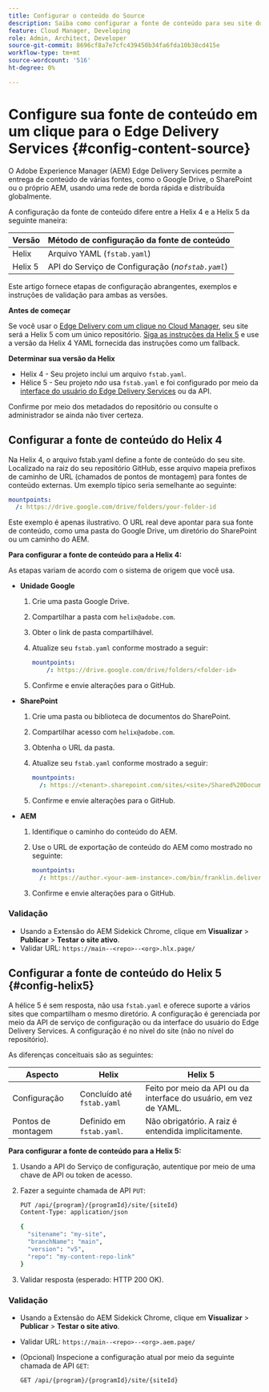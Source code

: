 ```yaml
---
title: Configurar o conteúdo do Source
description: Saiba como configurar a fonte de conteúdo para seu site do Edge Delivery usando fstab.yaml no Helix 4 ou a interface do usuário do Edge Delivery Services (ou a API de serviço de configuração) no Helix 5.
feature: Cloud Manager, Developing
role: Admin, Architect, Developer
source-git-commit: 8696cf8a7e7cfc439450b34fa6fda10b38cd415e
workflow-type: tm+mt
source-wordcount: '516'
ht-degree: 0%

---
```


# Configure sua fonte de conteúdo em um clique para o Edge Delivery Services {#config-content-source}

O Adobe Experience Manager (AEM) Edge Delivery Services permite a entrega de conteúdo de várias fontes, como o Google Drive, o SharePoint ou o próprio AEM, usando uma rede de borda rápida e distribuída globalmente.

A configuração da fonte de conteúdo difere entre a Helix 4 e a Helix 5 da seguinte maneira:

| Versão | Método de configuração da fonte de conteúdo |
| --- | --- |
| Helix | Arquivo YAML (`fstab.yaml`) |
| Helix 5 | API do Serviço de Configuração (*no`fstab.yaml`*) |

Este artigo fornece etapas de configuração abrangentes, exemplos e instruções de validação para ambas as versões.

**Antes de começar**

Se você usar o [Edge Delivery com um clique no Cloud Manager](/help/implementing/cloud-manager/edge-delivery/create-edge-delivery-site.md##one-click-edge-delivery-site), seu site será a Helix 5 com um único repositório. [Siga as instruções da Helix 5](#config-helix5) e use a versão da Helix 4 YAML fornecida das instruções como um fallback.

**Determinar sua versão da Helix**

* Helix 4 - Seu projeto inclui um arquivo `fstab.yaml`.
* Hélice 5 - Seu projeto *não* usa `fstab.yaml` e foi configurado por meio da [interface do usuário do Edge Delivery Services](#config-helix5) ou da API.

Confirme por meio dos metadados do repositório ou consulte o administrador se ainda não tiver certeza.

## Configurar a fonte de conteúdo do Helix 4

Na Helix 4, o arquivo fstab.yaml define a fonte de conteúdo do seu site. Localizado na raiz do seu repositório GitHub, esse arquivo mapeia prefixos de caminho de URL (chamados de pontos de montagem) para fontes de conteúdo externas. Um exemplo típico seria semelhante ao seguinte:

```yaml
mountpoints:
  /: https://drive.google.com/drive/folders/your-folder-id
```

Este exemplo é apenas ilustrativo. O URL real deve apontar para sua fonte de conteúdo, como uma pasta do Google Drive, um diretório do SharePoint ou um caminho do AEM.

**Para configurar a fonte de conteúdo para a Helix 4:**

As etapas variam de acordo com o sistema de origem que você usa.

* **Unidade Google**

   1. Crie uma pasta Google Drive.
   1. Compartilhar a pasta com `helix@adobe.com`.
   1. Obter o link de pasta compartilhável.
   1. Atualize seu `fstab.yaml` conforme mostrado a seguir:

      ```yaml
      mountpoints: 
          /: https://drive.google.com/drive/folders/<folder-id>
      ```

   1. Confirme e envie alterações para o GitHub.

* **SharePoint**

   1. Crie uma pasta ou biblioteca de documentos do SharePoint.
   1. Compartilhar acesso com `helix@adobe.com`.
   1. Obtenha o URL da pasta.
   1. Atualize seu `fstab.yaml` conforme mostrado a seguir:

      ```yaml
      mountpoints:
        /: https://<tenant>.sharepoint.com/sites/<site>/Shared%20Documents/<folder>
      ```

   1. Confirme e envie alterações para o GitHub.

* **AEM**

   1. Identifique o caminho do conteúdo do AEM.
   1. Use o URL de exportação de conteúdo do AEM como mostrado no seguinte:

      ```yaml
      mountpoints:
        /: https://author.<your-aem-instance>.com/bin/franklin.delivery/<org>/<repo>/main
      ```

   1. Confirme e envie alterações para o GitHub.

### Validação

* Usando a Extensão do AEM Sidekick Chrome, clique em **Visualizar** > **Publicar** > **Testar o site ativo**.
* Validar URL: `https://main--<repo>--<org>.hlx.page/`

## Configurar a fonte de conteúdo do Helix 5 {#config-helix5}

A hélice 5 é sem resposta, não usa `fstab.yaml` e oferece suporte a vários sites que compartilham o mesmo diretório. A configuração é gerenciada por meio da API de serviço de configuração ou da interface do usuário do Edge Delivery Services. A configuração é no nível do site (não no nível do repositório).

As diferenças conceituais são as seguintes:

| Aspecto | Helix | Helix 5 |
| --- | --- | --- |
| Configuração | Concluído até `fstab.yaml` | Feito por meio da API ou da interface do usuário, em vez de YAML. |
| Pontos de montagem | Definido em `fstab.yaml`. | Não obrigatório. A raiz é entendida implicitamente. |

**Para configurar a fonte de conteúdo para a Helix 5:**

1. Usando a API do Serviço de configuração, autentique por meio de uma chave de API ou token de acesso.
1. Fazer a seguinte chamada de API `PUT`:

   ```bash {.line-numbering}
   PUT /api/{program}/{programId}/site/{siteId}
   Content-Type: application/json
   
   {
     "sitename": "my-site",
     "branchName": "main",
     "version": "v5",
     "repo": "my-content-repo-link"
   }
   ```

1. Validar resposta (esperado: HTTP 200 OK).

### Validação

* Usando a Extensão do AEM Sidekick Chrome, clique em **Visualizar** > **Publicar** > **Testar o site ativo**.
* Validar URL: `https://main--<repo>--<org>.aem.page/`
* (Opcional) Inspecione a configuração atual por meio da seguinte chamada de API `GET`:

  ```bash
  GET /api/{program}/{programId}/site/{siteId}
  ```
